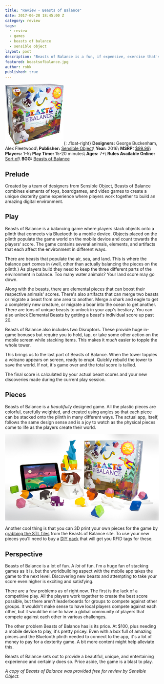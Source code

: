 ```yaml
---
title: "Review - Beasts of Balance"
date: 2017-06-20 18:45:00 Z
category: review
tags:
  - review
  - games
  - beasts of balance
  - sensible object
layout: post
description: "Beasts of Balance is a fun, if expensive, exercise that's a cross between a game and toy."
featured: beastsofbalance.jpg                                                                   
author: robk
published: true
---
```


![Beasts of Balance](/images/beastsofbalance/cover.jpg){: .float-right}
**Designers:** George Buckenham, Alex Fleetwood\\
**Publisher:** [Sensible Object](http://sensibleobject.com)\\
**Year:** 2016\\
**MSRP:** [$99.99](https://beastsofbalance.com/store/)\\
**Players:** 1-5\\
**Play Time:** 15-20 minutes\\
**Ages:** 7+\\
**Rules Available Online:** [Sort of](https://beastsofbalance.com)\\
**BGG:** [Beasts of Balance](https://boardgamegeek.com./boardgame/185709/beasts-balance)

<h2>Prelude</h2>

Created by a team of designers from Sensible Object, Beasts of Balance combines elements of toys, boardgames, and video games to create a unique dexterity game experience where players work together to build an amazing digital environment.

<h2>Play</h2>

Beasts of Balance is a balancing game where players stack objects onto a plinth that connects via Bluetooth to a mobile device. Objects placed on the plinth populate the game world on the mobile device and count towards the players' score. The game contains several animals, elements, and artifacts that each affect the environment in different ways.

There are beasts that populate the air, sea, and land. This is where the balance part comes in (well, other than actually balancing the pieces on the plinth.) As players build they need to keep the three different parts of the environment in balance. Too many water animals? Your land score may go down.

Along with the beasts, there are elemental pieces that can boost their respective animals' scores. There's also artifacts that can merge two beasts or migrate a beast from one area to another. Merge a shark and eagle to get a completely new creature, or migrate a boar into the ocean to get another. There are tons of unique beasts to unlock in your app's bestiary. You can also unlock Elemental Beasts by getting a beast's individual score up past 20.

Beasts of Balance also includes two Disruptors. These provide huge in-game bonuses but require you to hold, tap, or take some other action on the mobile screen while stacking items. This makes it *much* easier to topple the whole tower.

This brings us to the last part of Beasts of Balance. When the tower topples a volcano appears on screen, ready to erupt. Quickly rebuild the tower to save the world. If not, it's game over and the total score is tallied.

The final score is calculated by your actual beast scores and your new discoveries made during the current play session.

<h2>Pieces</h2>

Beasts of Balance is a *beautifully* designed game. All the plastic pieces are colorful, carefully weighted, and created using angles so that each piece can be stacked onto the plinth in many different ways. The actual app, itself, follows the same design sense and is a joy to watch as the physical pieces come to life as the players create their world.

![Beasts of Balance](/images/beastsofbalance/pieces.png)

Another cool thing is that you can 3D print your own pieces for the game by [grabbing the STL files](https://beastsofbalance.com/diyfiles/) from the Beasts of Balance site. To use your new pieces you'll need to buy a [DIY pack](https://beastsofbalance.com/product/diy-artefacts-pack/) that will get you RFID tags for these.

<h2>Perspective</h2>

Beasts of Balance is a lot of fun. A *lot* of fun. I'm a huge fan of stacking games as it is, but the worldbuilding aspect with the mobile app takes the game to the next level. Discovering new beasts and attempting to take your score even higher is exciting and satisfying.

There are a few problems as of right now.  The first is the lack of a competitive play. All the players work together to create the best score possible, but there aren't leaderboards for groups to compete against other groups. It wouldn't make sense to have local players compete against each other, but it would be nice to have a global community of players that compete against each other in various challenges.

The other problem Beasts of Balance has is its price. At $100, plus needing a mobile device to play, it's pretty pricey. Even with a box full of amazing pieces and the Bluetooth plinth needed to connect to the app, it's a lot of money to pay for a dexterity game.  A bit more content might help alleviate this.

Beasts of Balance sets out to provide a beautiful, unique, and entertaining experience and certainly does so. Price aside, the game is a blast to play.

*A copy of Beasts of Balance was provided free for review by Sensible Object.*
